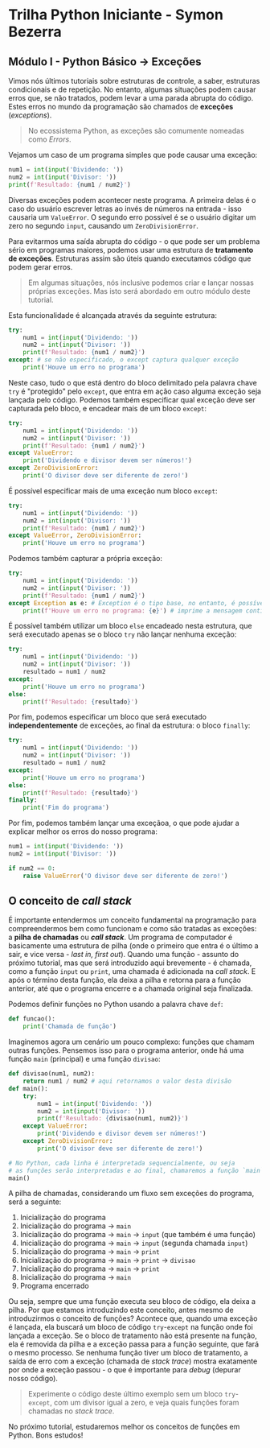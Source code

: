 # Trilha Python Iniciante - Symon Bezerra
## Módulo I - Python Básico → Exceções

Vimos nós últimos tutoriais sobre estruturas de controle, a saber, estruturas condicionais e de repetição. No entanto, algumas situações podem causar erros que, se não tratados, podem levar a uma parada abrupta do código. Estes erros no mundo da programação são chamados de **exceções** (*exceptions*).

> No ecossistema Python, as exceções são comumente nomeadas como *Errors*.

Vejamos um caso de um programa simples que pode causar uma exceção:

```python
num1 = int(input('Dividendo: '))
num2 = int(input('Divisor: '))
print(f'Resultado: {num1 / num2}')
```

Diversas exceções podem acontecer neste programa. A primeira delas é o caso do usuário escrever letras ao invés de números na entrada - isso causaria um `ValueError`. O segundo erro possível é se o usuário digitar um zero no segundo `input`, causando um `ZeroDivisionError`.

Para evitarmos uma saída abrupta do código - o que pode ser um problema sério em programas maiores, podemos usar uma estrutura de **tratamento de exceções**. Estruturas assim são úteis quando executamos código que podem gerar erros.

> Em algumas situações, nós inclusive podemos criar e lançar nossas próprias exceções. Mas isto será abordado em outro módulo deste tutorial.

Esta funcionalidade é alcançada através da seguinte estrutura:

```python
try:
    num1 = int(input('Dividendo: '))
    num2 = int(input('Divisor: '))
    print(f'Resultado: {num1 / num2}')
except: # se não especificado, o except captura qualquer exceção
    print('Houve um erro no programa')
```

Neste caso, tudo o que está dentro do bloco delimitado pela palavra chave `try` é "protegido" pelo `except`, que entra em ação caso alguma exceção seja lançada pelo código. Podemos também especificar qual exceção deve ser capturada pelo bloco, e encadear mais de um bloco `except`:

```python
try:
    num1 = int(input('Dividendo: '))
    num2 = int(input('Divisor: '))
    print(f'Resultado: {num1 / num2}')
except ValueError:
    print('Dividendo e divisor devem ser números!')
except ZeroDivisionError:
    print('O divisor deve ser diferente de zero!')
```

É possível especificar mais de uma exceção num bloco `except`:

```python
try:
    num1 = int(input('Dividendo: '))
    num2 = int(input('Divisor: '))
    print(f'Resultado: {num1 / num2}')
except ValueError, ZeroDivisionError:
    print('Houve um erro no programa')
```


Podemos também capturar a própria exceção:

```python
try:
    num1 = int(input('Dividendo: '))
    num2 = int(input('Divisor: '))
    print(f'Resultado: {num1 / num2}')
except Exception as e: # Exception é o tipo base, no entanto, é possível ser mais específico
    print(f'Houve um erro no programa: {e}') # imprime a mensagem contida na exceção
```

É possível também utilizar um bloco `else` encadeado nesta estrutura, que será executado apenas se o bloco `try` não lançar nenhuma exceção:

```python
try:
    num1 = int(input('Dividendo: '))
    num2 = int(input('Divisor: '))
    resultado = num1 / num2
except:
    print('Houve um erro no programa')
else:
    print(f'Resultado: {resultado}')
```

Por fim, podemos especificar um bloco que será executado **independentemente** de exceções, ao final da estrutura: o bloco `finally`:

```python
try:
    num1 = int(input('Dividendo: '))
    num2 = int(input('Divisor: '))
    resultado = num1 / num2
except:
    print('Houve um erro no programa')
else:
    print(f'Resultado: {resultado}')
finally:
    print('Fim do programa')
```

Por fim, podemos também lançar uma exceçãoa, o que pode ajudar a explicar melhor os erros do nosso programa:

```python
num1 = int(input('Dividendo: '))
num2 = int(input('Divisor: '))

if num2 == 0:
    raise ValueError('O divisor deve ser diferente de zero!')
```

## O conceito de *call stack*

É importante entendermos um conceito fundamental na programação para compreendermos bem como funcionam e como são tratadas as exceções: a **pilha de chamadas** ou ***call stack***. Um programa de computador é basicamente uma estrutura de pilha (onde o primeiro que entra é o último a sair, e vice versa - *last in, first out*). Quando uma função - assunto do próximo tutorial, mas que será introduzido aqui brevemente - é chamada, como a função `input` ou `print`, uma chamada é adicionada na *call stack*. E após o término desta função, ela deixa a pilha e retorna para a função anterior, até que o programa encerre e a chamada original seja finalizada.

Podemos definir funções no Python usando a palavra chave `def`:

```python
def funcao():
    print('Chamada de função')
```

Imaginemos agora um cenário um pouco complexo: funções que chamam outras funções. Pensemos isso para o programa anterior, onde há uma função `main` (principal) e uma função `divisao`:

```python
def divisao(num1, num2):
    return num1 / num2 # aqui retornamos o valor desta divisão
def main():
    try:
        num1 = int(input('Dividendo: '))
        num2 = int(input('Divisor: '))
        print(f'Resultado: {divisao(num1, num2)}')
    except ValueError:
        print('Dividendo e divisor devem ser números!')
    except ZeroDivisionError:
        print('O divisor deve ser diferente de zero!')

# No Python, cada linha é interpretada sequencialmente, ou seja
# as funções serão interpretadas e ao final, chamaremos a função `main`
main()
```

A pilha de chamadas, considerando um fluxo sem exceções do programa, será a seguinte:

1. Inicialização do programa
2. Inicialização do programa → `main`
3. Inicialização do programa → `main` → `input` (que também é uma função)
4. Inicialização do programa → `main` → `input` (segunda chamada `input`)
4. Inicialização do programa → `main` → `print`
5. Inicialização do programa → `main` → `print` → `divisao`
6. Inicialização do programa → `main` → `print`
7. Inicialização do programa → `main`
8. Programa encerrado

Ou seja, sempre que uma função executa seu bloco de código, ela deixa a pilha. Por que estamos introduzindo este conceito, antes mesmo de introduzirmos o conceito de funções? Acontece que, quando uma exceção é lançada, ela buscará um bloco de código `try`-`except` na função onde foi lançada a exceção. Se o bloco de tratamento não está presente na função, ela é removida da pilha e a exceção passa para a função seguinte, que fará o mesmo processo. Se nenhuma função tiver um bloco de tratamento, a saída de erro com a exceção (chamada de *stack trace*) mostra exatamente por onde a exceção passou - o que é importante para *debug* (depurar nosso código).

> Experimente o código deste último exemplo sem um bloco `try`-`except`, com um divisor igual a zero, e veja quais funções foram chamadas no *stack trace*.

No próximo tutorial, estudaremos melhor os conceitos de funções em Python. Bons estudos!